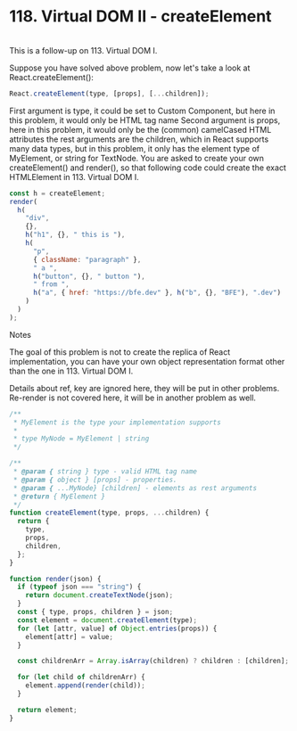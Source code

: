 <h1>118. Virtual DOM II - createElement
</h1>

<br/>This is a follow-up on 113. Virtual DOM I.

Suppose you have solved above problem, now let's take a look at React.createElement():

```jsx
React.createElement(type, [props], [...children]);
```

First argument is type, it could be set to Custom Component, but here in this problem, it would only be HTML tag name
Second argument is props, here in this problem, it would only be the (common) camelCased HTML attributes
the rest arguments are the children, which in React supports many data types, but in this problem, it only has the element type of MyElement, or string for TextNode.
You are asked to create your own createElement() and render(), so that following code could create the exact HTMLElement in 113. Virtual DOM I.

```jsx
const h = createElement;
render(
  h(
    "div",
    {},
    h("h1", {}, " this is "),
    h(
      "p",
      { className: "paragraph" },
      " a ",
      h("button", {}, " button "),
      " from ",
      h("a", { href: "https://bfe.dev" }, h("b", {}, "BFE"), ".dev")
    )
  )
);
```

Notes

The goal of this problem is not to create the replica of React implementation, you can have your own object representation format other than the one in 113. Virtual DOM I.

Details about ref, key are ignored here, they will be put in other problems. Re-render is not covered here, it will be in another problem as well.
<br/>

```js
/**
 * MyElement is the type your implementation supports
 *
 * type MyNode = MyElement | string
 */

/**
 * @param { string } type - valid HTML tag name
 * @param { object } [props] - properties.
 * @param { ...MyNode} [children] - elements as rest arguments
 * @return { MyElement }
 */
function createElement(type, props, ...children) {
  return {
    type,
    props,
    children,
  };
}

function render(json) {
  if (typeof json === "string") {
    return document.createTextNode(json);
  }
  const { type, props, children } = json;
  const element = document.createElement(type);
  for (let [attr, value] of Object.entries(props)) {
    element[attr] = value;
  }

  const childrenArr = Array.isArray(children) ? children : [children];

  for (let child of childrenArr) {
    element.append(render(child));
  }

  return element;
}
```

